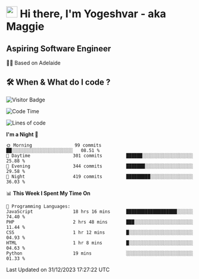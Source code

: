 <h1><img src="https://emojis.slackmojis.com/emojis/images/1531849430/4246/blob-sunglasses.gif?1531849430" width="30"/> Hi there, I'm Yogeshvar - aka Maggie</h1>

## Aspiring Software Engineer
🏂🏻  Based on Adelaide 

## 🛠 When & What do I code ?  

![Visitor Badge](https://visitor-badge.feriirawann.repl.co?username=yogeshvar&repo=yogeshvar&label=Visitors&style=plastic&color=%23457BFF&contentType=svg)

<!--START_SECTION:waka-->
![Code Time](http://img.shields.io/badge/Code%20Time-2%2C483%20hrs%2044%20mins-blue)

![Lines of code](https://img.shields.io/badge/From%20Hello%20World%20I%27ve%20Written-4.0%20million%20lines%20of%20code-blue)

**I'm a Night 🦉** 

```text
🌞 Morning                99 commits          ██░░░░░░░░░░░░░░░░░░░░░░░   08.51 % 
🌆 Daytime                301 commits         ██████░░░░░░░░░░░░░░░░░░░   25.88 % 
🌃 Evening                344 commits         ███████░░░░░░░░░░░░░░░░░░   29.58 % 
🌙 Night                  419 commits         █████████░░░░░░░░░░░░░░░░   36.03 % 
```


📊 **This Week I Spent My Time On** 

```text
💬 Programming Languages: 
JavaScript               18 hrs 16 mins      ███████████████████░░░░░░   74.40 % 
PHP                      2 hrs 48 mins       ███░░░░░░░░░░░░░░░░░░░░░░   11.44 % 
CSS                      1 hr 12 mins        █░░░░░░░░░░░░░░░░░░░░░░░░   04.93 % 
HTML                     1 hr 8 mins         █░░░░░░░░░░░░░░░░░░░░░░░░   04.63 % 
Python                   19 mins             ░░░░░░░░░░░░░░░░░░░░░░░░░   01.33 % 
```


 Last Updated on 31/12/2023 17:27:22 UTC
<!--END_SECTION:waka-->

